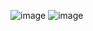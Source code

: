 

![image](https://github.com/Rubble2004/demoekzamen/assets/97594420/d36dd82a-763a-41fd-82cc-c462128c59ca)
![image](https://github.com/Rubble2004/demoekzamen/assets/97594420/52c6f9dd-d5f2-4779-9230-53f3323bff46)



